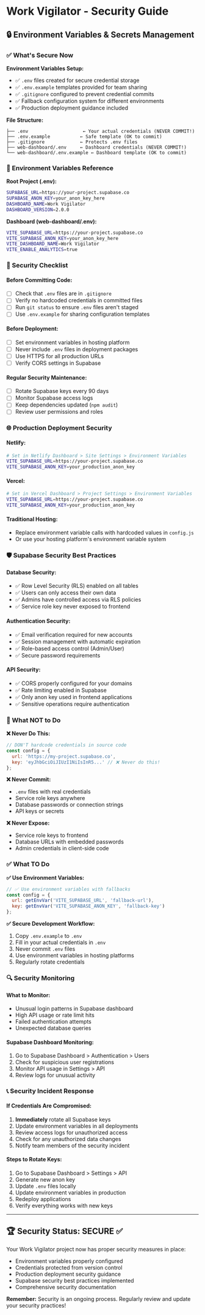 # Work Vigilator - Security Guide

## 🔒 Environment Variables & Secrets Management

### ✅ What's Secure Now

**Environment Variables Setup:**
- ✅ `.env` files created for secure credential storage
- ✅ `.env.example` templates provided for team sharing
- ✅ `.gitignore` configured to prevent credential commits
- ✅ Fallback configuration system for different environments
- ✅ Production deployment guidance included

**File Structure:**
```
├── .env                    ← Your actual credentials (NEVER COMMIT!)
├── .env.example           ← Safe template (OK to commit)
├── .gitignore             ← Protects .env files
├── web-dashboard/.env     ← Dashboard credentials (NEVER COMMIT!)
└── web-dashboard/.env.example ← Dashboard template (OK to commit)
```

### 🔑 Environment Variables Reference

**Root Project (.env):**
```bash
SUPABASE_URL=https://your-project.supabase.co
SUPABASE_ANON_KEY=your_anon_key_here
DASHBOARD_NAME=Work Vigilator
DASHBOARD_VERSION=2.0.0
```

**Dashboard (web-dashboard/.env):**
```bash
VITE_SUPABASE_URL=https://your-project.supabase.co
VITE_SUPABASE_ANON_KEY=your_anon_key_here
VITE_DASHBOARD_NAME=Work Vigilator
VITE_ENABLE_ANALYTICS=true
```

### 🚨 Security Checklist

#### Before Committing Code:
- [ ] Check that `.env` files are in `.gitignore`
- [ ] Verify no hardcoded credentials in committed files
- [ ] Run `git status` to ensure `.env` files aren't staged
- [ ] Use `.env.example` for sharing configuration templates

#### Before Deployment:
- [ ] Set environment variables in hosting platform
- [ ] Never include `.env` files in deployment packages
- [ ] Use HTTPS for all production URLs
- [ ] Verify CORS settings in Supabase

#### Regular Security Maintenance:
- [ ] Rotate Supabase keys every 90 days
- [ ] Monitor Supabase access logs
- [ ] Keep dependencies updated (`npm audit`)
- [ ] Review user permissions and roles

### 🌐 Production Deployment Security

#### Netlify:
```bash
# Set in Netlify Dashboard > Site Settings > Environment Variables
VITE_SUPABASE_URL=https://your-project.supabase.co
VITE_SUPABASE_ANON_KEY=your_production_anon_key
```

#### Vercel:
```bash
# Set in Vercel Dashboard > Project Settings > Environment Variables
VITE_SUPABASE_URL=https://your-project.supabase.co
VITE_SUPABASE_ANON_KEY=your_production_anon_key
```

#### Traditional Hosting:
- Replace environment variable calls with hardcoded values in `config.js`
- Or use your hosting platform's environment variable system

### 🛡️ Supabase Security Best Practices

#### Database Security:
- ✅ Row Level Security (RLS) enabled on all tables
- ✅ Users can only access their own data
- ✅ Admins have controlled access via RLS policies
- ✅ Service role key never exposed to frontend

#### Authentication Security:
- ✅ Email verification required for new accounts
- ✅ Session management with automatic expiration
- ✅ Role-based access control (Admin/User)
- ✅ Secure password requirements

#### API Security:
- ✅ CORS properly configured for your domains
- ✅ Rate limiting enabled in Supabase
- ✅ Only anon key used in frontend applications
- ✅ Sensitive operations require authentication

### 🚫 What NOT to Do

**❌ Never Do This:**
```javascript
// DON'T hardcode credentials in source code
const config = {
  url: 'https://my-project.supabase.co',
  key: 'eyJhbGciOiJIUzI1NiIsInR5...' // ❌ Never do this!
};
```

**❌ Never Commit:**
- `.env` files with real credentials
- Service role keys anywhere
- Database passwords or connection strings
- API keys or secrets

**❌ Never Expose:**
- Service role keys to frontend
- Database URLs with embedded passwords
- Admin credentials in client-side code

### ✅ What TO Do

**✅ Use Environment Variables:**
```javascript
// ✅ Use environment variables with fallbacks
const config = {
  url: getEnvVar('VITE_SUPABASE_URL', 'fallback-url'),
  key: getEnvVar('VITE_SUPABASE_ANON_KEY', 'fallback-key')
};
```

**✅ Secure Development Workflow:**
1. Copy `.env.example` to `.env`
2. Fill in your actual credentials in `.env`
3. Never commit `.env` files
4. Use environment variables in hosting platforms
5. Regularly rotate credentials

### 🔍 Security Monitoring

#### What to Monitor:
- Unusual login patterns in Supabase dashboard
- High API usage or rate limit hits
- Failed authentication attempts
- Unexpected database queries

#### Supabase Dashboard Monitoring:
1. Go to Supabase Dashboard > Authentication > Users
2. Check for suspicious user registrations
3. Monitor API usage in Settings > API
4. Review logs for unusual activity

### 📞 Security Incident Response

#### If Credentials Are Compromised:
1. **Immediately** rotate all Supabase keys
2. Update environment variables in all deployments
3. Review access logs for unauthorized access
4. Check for any unauthorized data changes
5. Notify team members of the security incident

#### Steps to Rotate Keys:
1. Go to Supabase Dashboard > Settings > API
2. Generate new anon key
3. Update `.env` files locally
4. Update environment variables in production
5. Redeploy applications
6. Verify everything works with new keys

---

## 🏆 Security Status: SECURE ✅

Your Work Vigilator project now has proper security measures in place:
- Environment variables properly configured
- Credentials protected from version control
- Production deployment security guidance
- Supabase security best practices implemented
- Comprehensive security documentation

**Remember:** Security is an ongoing process. Regularly review and update your security practices!